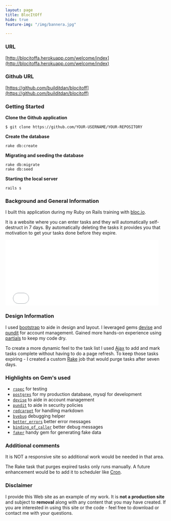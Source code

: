 ```yaml
---
layout: page
title: BlocItOff
hide: true
feature-img: "/img/bannera.jpg"

---
```


### URL
[http://blocitoffa.herokuapp.com/welcome/index](http://blocitoffa.herokuapp.com/welcome/index)

### Github URL
[https://github.com/builditdan/blocitoff](https://github.com/builditdan/blocitoff)

### Getting Started

**Clone the Github application**

```
$ git clone https://github.com/YOUR-USERNAME/YOUR-REPOSITORY
```

**Create the database**

```
rake db:create
```

**Migrating and seeding the database**

```
rake db:migrate
rake db:seed
```

**Starting the local server**

```
rails s

```

### Background and General Information
I built this application during my Ruby on Rails training with [bloc.io](https://bloc.io).

It is a website where you can enter tasks and they will automatically self-destruct in 7 days. By automatically deleting the tasks it provides you that motivation to get your tasks done before they expire.

<iframe src="//giphy.com/embed/8p8E1sylIARDW" width="480" height="204" frameBorder="0" class="giphy-embed" allowFullScreen></iframe><p><a href="http://giphy.com/gifs/excited-8p8E1sylIARDW"></a></p>

### Design Information
I used [bootstrap](http://getbootstrap.com/) to aide in design and layout. I leveraged gems [devise](https://github.com/plataformatec/devise) and [pundit](https://github.com/elabs/pundit) for account management. Gained more hands-on experience using [partials](http://guides.rubyonrails.org/layouts_and_rendering.html#using-partials) to keep my code dry.

To create a more dynamic feel to the task list I used [Ajax](http://guides.rubyonrails.org/working_with_javascript_in_rails.html) to add and mark tasks complete without having to do a page refresh. To keep those tasks expiring - I created a custom [Rake](http://guides.rubyonrails.org/command_line.html#rake) job that would purge tasks after seven days.

### Highlights on Gem's used
* [`rspec`](https://github.com/rspec/rspec-rails) for testing
* [`postgres`](http://www.postgresql.org/) for my production database, mysql for development
* [`devise`](https://github.com/plataformatec/devise) to aide in account management
* [`pundit`](https://github.com/elabs/pundit) to aide in security policies
* [`redcarpet`](https://github.com/vmg/redcarpet) for handling markdown
* [`byebug`](https://github.com/deivid-rodriguez/byebug) debugging helper
* [`better_errors`](https://github.com/charliesome/better_errors) better error messages
* [`binding_of_caller`](https://github.com/banister/binding_of_caller) better debug messages
* [`faker`](https://github.com/stympy/faker) handy gem for generating fake data

### Additional comments
It is NOT a responsive site so additional work would be needed in that area.

The Rake task that purges expired tasks only runs manually. A future enhancement would be to add it to scheduler like [Cron](https://en.wikipedia.org/wiki/Cron).

### Disclaimer
I provide this Web site as an example of my work. It is **not a production site** and subject to **removal** along with any content that you may have created. If you are interested in using this site or the code - feel free to download or contact me with your questions.
